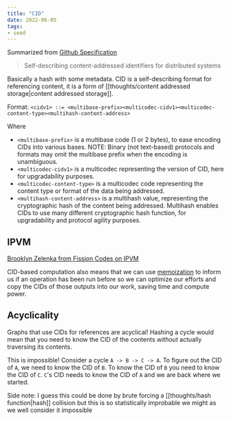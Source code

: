 ```yaml
---
title: "CID"
date: 2022-06-05
tags:
- seed
---
```


Summarized from [Github Specification](https://github.com/multiformats/cid)

> Self-describing content-addressed identifiers for distributed systems

Basically a hash with some metadata. CID is a self-describing format for referencing content, it is a form of [[thoughts/content addressed storage|content addressed storage]]. 

Format: `<cidv1> ::= <multibase-prefix><multicodec-cidv1><multicodec-content-type><multihash-content-address>`

Where
- `<multibase-prefix>` is a multibase code (1 or 2 bytes), to ease encoding CIDs into various bases. NOTE: Binary (not text-based) protocols and formats may omit the multibase prefix when the encoding is unambiguous.
- `<multicodec-cidv1>` is a multicodec representing the version of CID, here for upgradability purposes.
- `<multicodec-content-type>` is a multicodec code representing the content type or format of the data being addressed.
- `<multihash-content-address>` is a multihash value, representing the cryptographic hash of the content being addressed. Multihash enables CIDs to use many different cryptographic hash function, for upgradability and protocol agility purposes.

## IPVM
[Brooklyn Zelenka from Fission Codes on IPVM](https://fission.codes/blog/ipfs-thing-breaking-down-ipvm/)

CID-based computation also means that we can use [memoization](https://en.wikipedia.org/wiki/Memoization) to inform us if an operation has been run before so we can optimize our efforts and copy the CIDs of those outputs into our work, saving time and compute power.

## Acyclicality 
Graphs that use CIDs for references are acyclical! Hashing a cycle would mean that you need to know the CID of the contents *without* actually traversing its contents. 

This is impossible! Consider a cycle `A -> B -> C -> A`. To figure out the CID of `A`, we need to know the CID of `B`. To know the CID of `B` you need to know the CID of `C`. `C`'s CID needs to know the CID of `A` and we are back where we started.

Side note: I guess this could be done by brute forcing a [[thoughts/hash function|hash]] collision but this is so statistically improbable we might as we well consider it impossible